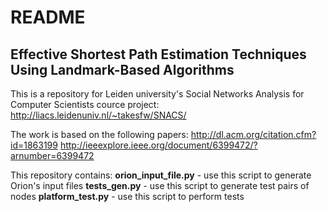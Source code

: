 # README
## Effective Shortest Path Estimation Techniques Using Landmark-Based Algorithms
This is a repository for Leiden university's Social Networks Analysis for Computer Scientists cource project:
http://liacs.leidenuniv.nl/~takesfw/SNACS/

The work is based on the following papers:
http://dl.acm.org/citation.cfm?id=1863199
http://ieeexplore.ieee.org/document/6399472/?arnumber=6399472

This repository contains:
**orion_input_file.py** - use this script to generate Orion's input files
**tests_gen.py** - use this script to generate test pairs of nodes
**platform_test.py** - use this script to perform tests